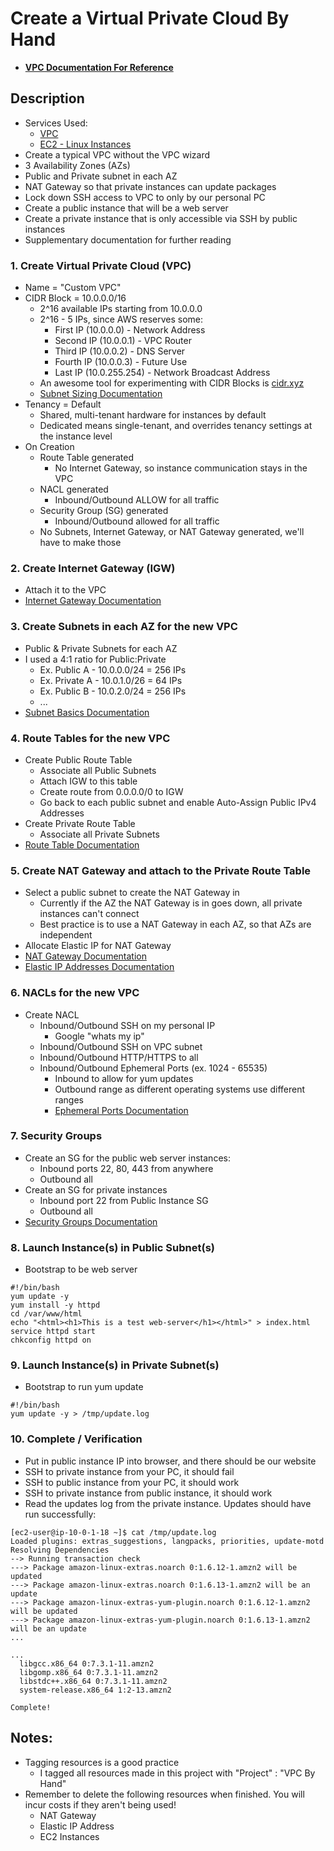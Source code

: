 # Create a Virtual Private Cloud By Hand
- **[VPC Documentation For Reference](https://docs.aws.amazon.com/vpc/latest/userguide/what-is-amazon-vpc.html)**
## Description
- Services Used:
  - [VPC](https://docs.aws.amazon.com/vpc/latest/userguide/what-is-amazon-vpc.html)
  - [EC2 - Linux Instances](https://docs.aws.amazon.com/AWSEC2/latest/UserGuide/concepts.html)
- Create a typical VPC without the VPC wizard
- 3 Availability Zones (AZs)
- Public and Private subnet in each AZ
- NAT Gateway so that private instances can update packages
- Lock down SSH access to VPC to only by our personal PC
- Create a public instance that will be a web server
- Create a private instance that is only accessible via SSH by public instances
- Supplementary documentation for further reading

### 1. Create Virtual Private Cloud (VPC)
- Name = "Custom VPC"
- CIDR Block = 10.0.0.0/16
  - 2^16 available IPs starting from 10.0.0.0
  - 2^16 - 5 IPs, since AWS reserves some:
    - First IP (10.0.0.0) - Network Address
    - Second IP (10.0.0.1) - VPC Router
    - Third IP (10.0.0.2) - DNS Server
    - Fourth IP (10.0.0.3) - Future Use
    - Last IP (10.0.255.254) - Network Broadcast Address
  - An awesome tool for experimenting with CIDR Blocks is [cidr.xyz](https://cidr.xyz/)
  - [Subnet Sizing Documentation](https://docs.aws.amazon.com/vpc/latest/userguide/VPC_Subnets.html#VPC_Sizing)
- Tenancy = Default
  - Shared, multi-tenant hardware for instances by default
  - Dedicated means single-tenant, and overrides tenancy settings at the instance level
- On Creation
  - Route Table generated
    - No Internet Gateway, so instance communication stays in the VPC
  - NACL generated
    - Inbound/Outbound ALLOW for all traffic
  - Security Group (SG) generated
    - Inbound/Outbound allowed for all traffic
  - No Subnets, Internet Gateway, or NAT Gateway generated, we'll have to make those

### 2. Create Internet Gateway (IGW)
- Attach it to the VPC
- [Internet Gateway Documentation](https://docs.aws.amazon.com/vpc/latest/userguide/VPC_Internet_Gateway.html)

### 3. Create Subnets in each AZ for the new VPC
- Public & Private Subnets for each AZ
- I used a 4:1 ratio for Public:Private
  - Ex. Public A - 10.0.0.0/24 = 256 IPs
  - Ex. Private A - 10.0.1.0/26 = 64 IPs
  - Ex. Public B - 10.0.2.0/24 = 256 IPs
  - ...
- [Subnet Basics Documentation](https://docs.aws.amazon.com/vpc/latest/userguide/VPC_Subnets.html#vpc-subnet-basics)

### 4. Route Tables for the new VPC
- Create Public Route Table
  - Associate all Public Subnets
  - Attach IGW to this table
  - Create route from 0.0.0.0/0 to IGW
  - Go back to each public subnet and enable Auto-Assign Public IPv4 Addresses
- Create Private Route Table
  - Associate all Private Subnets
- [Route Table Documentation](https://docs.aws.amazon.com/vpc/latest/userguide/VPC_Route_Tables.html)

### 5. Create NAT Gateway and attach to the Private Route Table
- Select a public subnet to create the NAT Gateway in
    - Currently if the AZ the NAT Gateway is in goes down, all private instances can't connect
    - Best practice is to use a NAT Gateway in each AZ, so that AZs are independent
- Allocate Elastic IP for NAT Gateway
- [NAT Gateway Documentation](https://docs.aws.amazon.com/vpc/latest/userguide/vpc-nat-gateway.html)
- [Elastic IP Addresses Documentation](https://docs.aws.amazon.com/vpc/latest/userguide/vpc-eips.html)

### 6. NACLs for the new VPC
- Create NACL
  - Inbound/Outbound SSH on my personal IP
    - Google "whats my ip"
  - Inbound/Outbound SSH on VPC subnet
  - Inbound/Outbound HTTP/HTTPS to all
  - Inbound/Outbound Ephemeral Ports (ex. 1024 - 65535)
    - Inbound to allow for yum updates
    - Outbound range as different operating systems use different ranges
    - [Ephemeral Ports Documentation](https://docs.aws.amazon.com/vpc/latest/userguide/vpc-network-acls.html#nacl-ephemeral-ports)

### 7. Security Groups
- Create an SG for the public web server instances:
  - Inbound ports 22, 80, 443 from anywhere
  - Outbound all
- Create an SG for private instances
  - Inbound port 22 from Public Instance SG
  - Outbound all
- [Security Groups Documentation](https://docs.aws.amazon.com/vpc/latest/userguide/VPC_SecurityGroups.html)
        
### 8. Launch Instance(s) in Public Subnet(s)
- Bootstrap to be web server
```
#!/bin/bash
yum update -y
yum install -y httpd
cd /var/www/html
echo "<html><h1>This is a test web-server</h1></html>" > index.html
service httpd start
chkconfig httpd on
```

### 9. Launch Instance(s) in Private Subnet(s)
- Bootstrap to run yum update
```
#!/bin/bash
yum update -y > /tmp/update.log
```

### 10. Complete / Verification
- Put in public instance IP into browser, and there should be our website
- SSH to private instance from your PC, it should fail
- SSH to public instance from your PC, it should work
- SSH to private instance from public instance, it should work
- Read the updates log from the private instance. Updates should have run successfully:
```
[ec2-user@ip-10-0-1-18 ~]$ cat /tmp/update.log
Loaded plugins: extras_suggestions, langpacks, priorities, update-motd
Resolving Dependencies
--> Running transaction check
---> Package amazon-linux-extras.noarch 0:1.6.12-1.amzn2 will be updated
---> Package amazon-linux-extras.noarch 0:1.6.13-1.amzn2 will be an update
---> Package amazon-linux-extras-yum-plugin.noarch 0:1.6.12-1.amzn2 will be updated
---> Package amazon-linux-extras-yum-plugin.noarch 0:1.6.13-1.amzn2 will be an update
...

...
  libgcc.x86_64 0:7.3.1-11.amzn2
  libgomp.x86_64 0:7.3.1-11.amzn2
  libstdc++.x86_64 0:7.3.1-11.amzn2
  system-release.x86_64 1:2-13.amzn2

Complete!
```

## Notes:
- Tagging resources is a good practice
  - I tagged all resources made in this project with "Project" : "VPC By Hand"
- Remember to delete the following resources when finished. You will incur costs if they aren't being used!
  - NAT Gateway
  - Elastic IP Address
  - EC2 Instances
